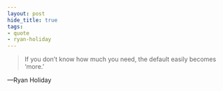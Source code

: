 ```yaml
---
layout: post
hide_title: true
tags:
- quote
- ryan-holiday
---
```

> If you don’t know how much you need, the default easily becomes ‘more.’

—Ryan Holiday
